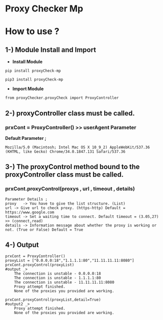 # Proxy Checker Mp

# How to use ?

## 1-) Module Install and Import
 - **Install Module**
```
pip install proxyCheck-mp
```
```
pip3 install proxyCheck-mp
```
- **Import Module**
```
from proxyChecker.proxyCheck import ProxyController
```
## 2-) proxyController class must be called.
### prxCont = ProxyController() >> userAgent Parameter
**Default Parameter ;**
```
Mozilla/5.0 (Macintosh; Intel Mac OS X 10_9_2) AppleWebKit/537.36 (KHTML, like Gecko) Chrome/34.0.1847.131 Safari/537.36
```
## 3-) The proxyControl method bound to the proxyController class must be called.
### prxCont.proxyControl(proxys , url , timeout , details)

```
Parameter Details ;
proxy 	-> You have to give the list structure. (List)
url	-> Give url to check proxy. (https-http) Default = https://www.google.com
timeout -> Set a waiting time to connect. Default timeout = (3.05,27) >> (connect,read)
details -> Information message about whether the proxy is working or not. (True or False) Default = True
```
## 4-) Output
```
prxCont = ProxyController()
proxyList = ["0.0.0.0:18","1.1.1.1:80","11.11.11.11:8080"]
prxCont.proxyControl(proxyList)
#output _> 
	The connection is unstable - 0.0.0.0:18
	The connection is unstable - 1.1.1.1:80
	The connection is unstable - 11.11.11.11:8080
	Proxy attempt finished.
	None of the proxies you provided are working.

prxCont.proxyControl(proxyList,detail=True)
#output2 _>
	Proxy attempt finished.
	None of the proxies you provided are working.
```
